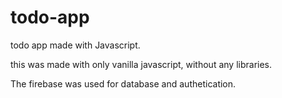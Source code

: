 # todo-app
todo app made with Javascript.

this was made with only vanilla javascript, without any libraries.

The firebase was used for database and authetication.
